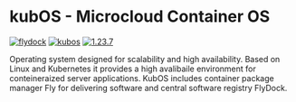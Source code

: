 # kubOS - Microcloud Container OS

[![flydock](https://img.shields.io/badge/group-flydock-FF5050)](#) [![kubos](https://img.shields.io/badge/application-kubos-90EE90)](#) [![1.23.7](https://img.shields.io/badge/version-1.23.7-70FFFF)](#)

Operating system designed for scalability and high availability.
Based on Linux and Kubernetes it provides a high avalibaile environment for conteineraized server applications.
KubOS includes container package manager Fly for delivering software and central software registry FlyDock.
